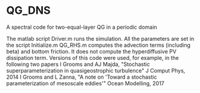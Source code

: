 # QG_DNS
A spectral code for two-equal-layer QG in a periodic domain

The matlab script Driver.m runs the simulation. 
All the parameters are set in the script Initialize.m
QG_RHS.m computes the advection terms (including beta) and bottom friction. It does not compute the hyperdiffusive PV dissipation term.
Versions of this code were used, for example, in the following two papers
I Grooms and AJ Majda, "Stochastic superparameterization in quasigeostrophic turbulence" J Comput Phys, 2014
I Grooms and L Zanna, "A note on 'Toward a stochastic parameterization of mesoscale eddies'" Ocean Modelling, 2017
